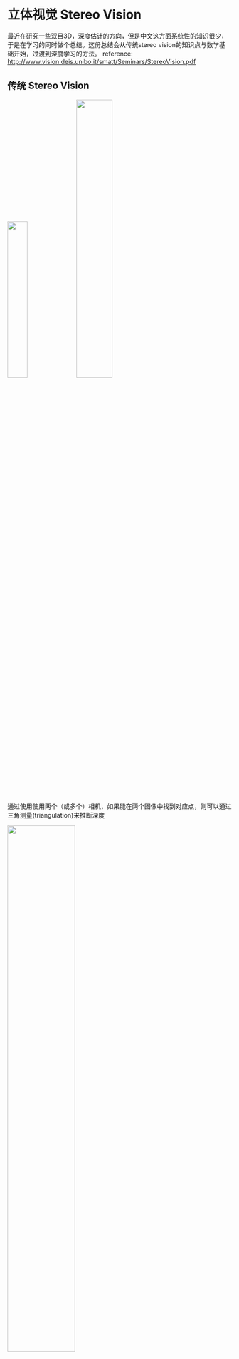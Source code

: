 # 立体视觉 Stereo Vision
最近在研究一些双目3D，深度估计的方向，但是中文这方面系统性的知识很少，于是在学习的同时做个总结。这份总结会从传统stereo vision的知识点与数学基础开始，过渡到深度学习的方法。
reference:
http://www.vision.deis.unibo.it/smatt/Seminars/StereoVision.pdf

## 传统 Stereo Vision
<img src="assets/立体视觉_Stereo_Vision-39604de6.png" width="30%" />
<img src="assets/立体视觉_Stereo_Vision-4ebd1630.png" width="40%" />

通过使用使用两个（或多个）相机，如果能在两个图像中找到对应点，则可以通过三角测量(triangulation)来推断深度

<img src="assets/立体视觉_Stereo_Vision-73e255ab.png" width="55%" />
<img src="assets/立体视觉_Stereo_Vision-0118d06f.png" width="55%" />

对极约束(epipolar constraint)指出: 位于（红色）视线的点的对应点位于目标图像像平面πT上的绿线上。

<img src="assets/立体视觉_Stereo_Vision-2ad5aaf6.png" width="50%" />

<img src="assets/立体视觉_Stereo_Vision-a3504486.png" width="50%" />

可以找到平行的相平面，使得πR与πT上的成像点位于同一扫描线上

<img src="assets/立体视觉_Stereo_Vision-d8d48a75.png" width="40%" />

视差dis与深度Z的转换：相似三角形
$$ \frac{b}{Z} = \frac{(b - x_R) + x_T}{Z - f} $$
$$ Z = \frac{b * f}{x_R - x_T} = \frac{b * f}{dis} $$
根据Triangulation，世界坐标系的X, Y 也能由如下公式算出
$$ X = Z * \frac{x_R}{f}$$
$$ Y = Z * \frac{y_R}{f}$$

<img src="assets/立体视觉_Stereo_Vision-52a04195.png" width="70%" />

离摄像头越近，视差越大

<img src="assets/立体视觉_Stereo_Vision-95341eef.png" width="50%" />

每个视差值对应一个深度平面, 深度Z的范围Horopter受限于视差d

立体视觉算法总体分为如下4个步骤
1) Matching cost computation 匹配损失计算
2) Cost aggregation 损失聚合
3) Disparity computation/optimization 视差计算/优化
4) Disparity refinement 视差细化

在1之前还有一些前处理的方法，例如：Laplacian of Gaussian (LoG) filtering, Subtraction of mean values computed in nearby pixels, Bilateral filtering, Census transform

### Local approaches
1. Matching cost computation + 2. Cost aggregation (+ WTA)

### Global (semi-global) approaches
1. Matching cost computation + 3. Disparity computation/optimization

### 1 + 2. Matching cost computation & Cost aggregation (+ WTA)

#### Pixel level

<img src="assets/立体视觉_Stereo_Vision-9cb10c7d.png" width="70%" />

#### Fixed Window (FW)
<img src="assets/立体视觉_Stereo_Vision-75258732.png" width="60%" />

<img src="assets/立体视觉_Stereo_Vision-7ceb5fac.png" width="60%" />

R平面上红点的对应点，在T平面对极线 [x, x+dmax] 范围内寻找

<img src="assets/立体视觉_Stereo_Vision-72e7b8b7.png" width="50%" />

在像素层面计算匹配点(区域)的相似度(matching cost), winner takes all(WTA), cost最小的作为匹配点

#### Matching cost fomular
##### Single pixel
- Absolute differences
$$ e(x,y,d) = |I_R(x,y) - I_T(x+d,y)| $$
- Squared differences
$$ e(x,y,d) = (I_R(x,y) - I_T(x+d,y))^2 $$

##### Fixed Window (FW)
- Sum of Absolute differences (SAD)
$$ C(x,y,d) = \sum_{x∈S}|I_R(x,y) - I_T(x+d,y)| $$
- Sum of Squared differences (SSD)
$$ e(x,y,d) = \sum_{x∈S}(I_R(x,y) - I_T(x+d,y))^2 $$

基于window的matching cost计算会受以下因素影响：
- implicitly assumes frontal-parallel surfaces 假设平面平行

<img src="assets/立体视觉_Stereo_Vision-0e1ae303.png" width="70%" />
<img src="assets/立体视觉_Stereo_Vision-ae79628a.png" width="70%" />

- ignores depth discontinuities 忽略深度不连续性

<img src="assets/立体视觉_Stereo_Vision-e6b12d85.png" width="70%" />

- does not deal explicitly with uniform areas and repetitive patterns 没有明确处理统一区域与重复模式

<img src="assets/立体视觉_Stereo_Vision-f41a88f1.png" width="70%" />

基于上述问题的一系列改进方案
- Shiftable Windows： D. Scharstein and R. Szeliski, A taxonomy and evaluation of dense two-frame stereo correspondence algorithms Int. Jour. Computer Vision, 47(1/2/3):7–42, 2002
<img src="assets/立体视觉_Stereo_Vision-51438b01.png" width="60%" />

- Multiple Windows：H. Hirschmuller, P. Innocent, and J. Garibaldi, Real-time correlation-based stereo vision with reduced border errors Int. Journ. of Computer Vision, 47:1–3, 2002
<img src="assets/立体视觉_Stereo_Vision-cfd20c12.png" width="60%" />

- Variable Windows：O. Veksler, Fast variable window for stereo correspondence using integral images In Proc. Conf. on Computer Vision and Pattern Recognition (CVPR 2003), pages 556–561, 2003

- Segmentation based
- Bilateral Filtering
- Adaptive Weights
- Segment Support
- Fast Aggregation

### 3. Disparity computation/optimization
目标：基于整个stereo pair找到最佳视差匹配
定义了能量函数E(d)
$$ E(d) = E_{data}(d) + E_{smooth}(d) $$

$E_{data}$ 衡量stereo pair的匹配程度 (基于总体 matching cost)

$E_{smooth}$ 衡量边界处的连续性

一系列可参考的方法
- Graph Cuts: V. Kolmogorov and R. Zabih, Computing visual correspondence with occlusions using graph cuts, ICCV 2001
- BP + segmentation: A. Klaus, M. Sormann and K. Karner, Segment-based stereo matching using belief propagation and a self-adapting dissimilarity measure. ICPR 2006
- Cooperative + segmentation: Z. Wang and Z. Zheng, A region based stereo matching algorithm using cooperative optimization, CVPR 2008
- Dynamic Programming: D. Scharstein and R. Szeliski, A taxonomy and evaluation of dense two-frame stereo correspondence algorithms Int. Jour. Computer Vision, 47(1/2/3):7–42, 2002
- Scanline Optimization: H. Hirschmüller. Stereo vision in structured environments by consistent semi-global matching. CVPR 2006, PAMI 30(2):328-341, 2008

### 4. Disparity refinement
修正计算的视差异常值
以下可参考的方法
- Sub-pixel interpolation
- Image filtering: Median filtering, Morphological operators, Bilateral filtering
- Single Matching Phase
- Segmentation based outliers identification and replacement
- Iterative approaches


## 补充

<img src="assets/立体视觉_Stereo_Vision-ab52ee9a.png" width="60%" />

[0, d] 为 在R平面上点$x_R$对应T平面$x_R$向左搜索的范围, 如果对图片上每个点进行搜索匹配计算cost，就会形成上图3维的DSI视差匹配代价空间(cost volume)
如果WTA，就是在d维度上求min，变成2维，每个格子里可储存的是该像素点最小cost对应的d值，完成视差计算，进一步就可以通过 $Z = \frac{b * f}{dis}$ 转为深度了

## 初步思路
stereo imgs 输入同一个神经网络，做目标检测，在ROI对应的feature上构建cost volume，再来几层卷积，对应该ROI的深度
